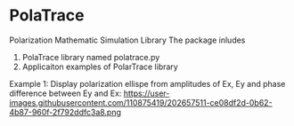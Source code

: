 # PolaTrace
Polarization Mathematic Simulation Library 
The package inludes
1) PolaTrace library named polatrace.py
2) Applicaiton examples of PolarTrace library

Example 1: Display polarization ellispe from  amplitudes of Ex, Ey and phase difference between Ey and Ex: 
          https://user-images.githubusercontent.com/110875419/202657511-ce08df2d-0b62-4b87-960f-2f792ddfc3a8.png
